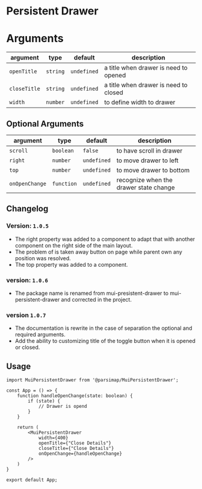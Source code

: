 # Persistent Drawer

# Arguments

| argument     | type     | default     | description                           |
|--------------|----------|-------------|---------------------------------------|
| `openTitle`  | `string` | `undefined` | a title when drawer is need to opened |
| `closeTitle` | `string` | `undefined` | a title when drawer is need to closed |
| `width`      | `number` | `undefined` | to define width to drawer             |

## Optional Arguments

| argument       | type       | default     | description                            |
|----------------|------------|-------------|----------------------------------------|
| `scroll`       | `boolean`  | `false`     | to have scroll in drawer               |
| `right`        | `number`   | `undefined` | to move drawer to left                 |
| `top`          | `number`   | `undefined` | to move drawer to bottom               |
| `onOpenChange` | `function` | `undefined` | recognize when the drawer state change |

## Changelog

### Version: `1.0.5`

* The right property was added to a component to adapt that with another component on the right side of the main
  layout.
* The problem of is taken away button on page while parent own any position was resolved.
* The top property was added to a component.

### version: `1.0.6`

* The package name is renamed from mui-presistent-drawer to mui-persistent-drawer and corrected in the project.

### version `1.0.7`

* The documentation is rewrite in the case of separation the optional and required arguments.
* Add the ability to customizing title of the toggle button when it is opened or closed.

## Usage

```tsx
import MuiPersistentDrawer from '@parsimap/MuiPersistentDrawer';

const App = () => {
	function handleOpenChange(state: boolean) {
		if (state) {
			// Drawer is opend 
		}
	}

	return (
		<MuiPersistentDrawer
			width={400}
			openTitle={"Close Details"}
			closeTitle={"Close Details"}
			onOpenChange={handleOpenChange}
		/>
	)
}

export default App;
```